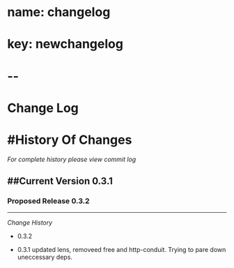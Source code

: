# name: changelog
# key: newchangelog
# -- 

Change Log
==================


#History Of Changes
=================

*For complete history please view commit log*

##Current Version 0.3.1
--------------------------	


### Proposed Release 0.3.2
----------------------------



*Change History* 

+ 0.3.2

+ 0.3.1
  updated lens, removeed free and http-conduit.  Trying to pare down uneccessary deps.
